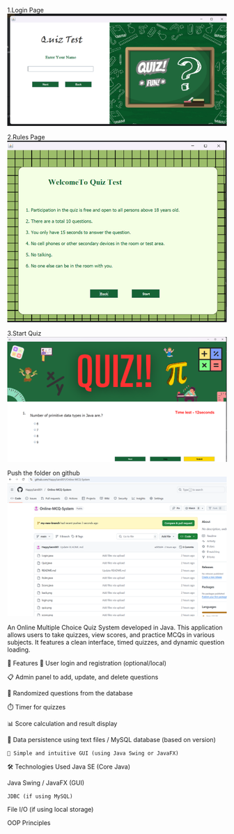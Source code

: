 1.Login Page
![image alt](https://github.com/HappySaini001/Online-MCQ-System/blob/6d273c2e6cce1aa0532b01b4edbfed99b8464165/Screenshot%202025-05-25%20175329.png)


2.Rules Page
![image alt](https://github.com/HappySaini001/Online-MCQ-System/blob/09d0a41b67f64e2684efc5169d77be467539cb71/Screenshot%202025-05-25%20175342.png)

3.Start Quiz
![image alt](https://github.com/HappySaini001/Online-MCQ-System/blob/540625ecd0fca84d65bba981392cf886f6835c8a/Screenshot%202025-05-25%20175353.png)

Push the folder on github
![image alt](https://github.com/HappySaini001/Online-MCQ-System/blob/dfaeee8037cbb76923625cfe7e7200a27c95e323/Screenshot%202025-05-25%20174444.png)
























An Online Multiple Choice Quiz System developed in Java. This application allows users to take quizzes, view scores, and practice MCQs in various subjects. It features a clean interface, timed quizzes, and dynamic question loading.

🚀 Features
   🔐 User login and registration (optional/local)

   📋 Admin panel to add, update, and delete questions

  🧠 Randomized questions from the database

   ⏱️ Timer for quizzes
 
   📊 Score calculation and result display

   💾 Data persistence using text files / MySQL database (based on version)

    🎨 Simple and intuitive GUI (using Java Swing or JavaFX)

🛠️ Technologies Used
    Java SE (Core Java)

   Java Swing / JavaFX (GUI)

    JDBC (if using MySQL)

   File I/O (if using local storage)

   OOP Principles
